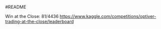 #README

Win at the Close: 81/4436
https://www.kaggle.com/competitions/optiver-trading-at-the-close/leaderboard
